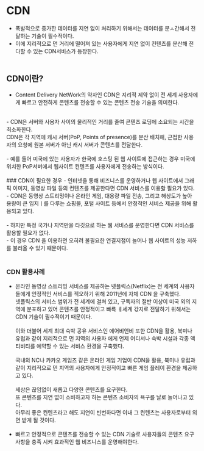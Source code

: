 # CDN



- 폭발적으로 증가한 데이터를 지연 없이 처리하기 위해서는 데이터를 분ㅅ간해서 전달하는 기술이 필수적이다.
- 이에 지리적으로 먼 거리에 떨어져 있는 사용자에게 지연 없이 컨텐츠를 분산해 전다할 수 있는 CDN서비스가 등장한다.<br><br>

## CDN이란?
- Content Delivery NetWork의 약자인 CDN은 지리적 제약 없이 전 세계 사용자에게 빠르고 안전하게 콘텐츠를 전송할 수 있는 콘텐츠 전송 기술을 의미한다.<br>
<br>
- CDN은 서버와 사용자 사이의 물리적인 거리를 줄여 콘텐츠 로딩에 소요되는 시간을 최소화한다.<br>
CDN은 각 지역에 캐시 서버(PoP, Points of presence)를 분산 배치해, 근접한 사용자의 요청에 원본 서버가 아닌 캐시 서버가 콘텐츠를 전달한다.<br><br>
- 예를 들어 미국에 있는 사용자가 한국에 호스팅 된 웹 사이트에 접근하는 경우 미국에 위치한 PoP서버에서 웹사이트 컨텐츠를 사용자에게 전송하는 방식이다.<br><br>
### CDN이 필요한 경우
- 인터넷을 통해 비즈니스를 운영하거나 웹 사이트에서 그래픽 이미지, 동영상 파일 등의 컨텐츠를 제공한다면 CDN 서비스를 이용핧 필요가 있다.
- CDN은 동영상 스트리밍이나 온라인 게임, 대용량 파일 전송, 그리고 해상도가 높아 용량이 큰 임지ㅣ를 다루는 쇼핑몰, 포털 사이트 등에서 안정적인 서비스 제공을 위해 활용되고 있다.<br><br>
- 하지만 특정 국가나 지역만을 타깃으로 하는 웹 서비스를 운영한다면 CDN 서비스를 활용할 필요가 없다.<br>
- 이 경우 CDN 을 이용하면 오히려 불필요한 연결지점이 늘어나 웹 사이트의 성능 저하를 불러올 수 있기 때문이다.<br><br>

### CDN 활용사례
- 온라인 동영상 스트리밍 서비스를 제공하는 넷플릭스(Netflix)는 전 세계의 사용자들에게 안정적인 서비스를 젝오하기 위해 2011년에 자체 CDN 을 구축했다.<br>
넷플릭스의 서비스 범위가 전 세계에 걸쳐 있고, 구독자의 절반 이상이 미국 외의 지역에 분포하고 있어 콘텐츠를 안정적이고 빠륵 ㅔ세계 갃지로 전달하기 위해서는 CDN 기술이 필수적이기 때문이다.<br><br>
이와 더불어 세계 최대 숙박 공유 서비스인 에어비앤비 또한  CDN을 활용, 북미나 유럽과 같이 지리적으로 먼 지역의 사용자 에게 언제 어디서나 숙박 시설과 각종 액티비티를 예약할 수 있는 서비스 환경을 구축했다.<bR><br>
국내의 NC나 카카오 게임즈 같은 온라인 게임 기업이 CDN을 활용, 북미나 유럽과 같이 지리적으로 먼 지역의 사용자에게 안정적이고 빠른 게임 플레이 환경을 제공하고 있다.<br><br>
세상은 끊임없이 새롭고 다양한 콘텐츠를 요구한다.<br>
또 콘텐츠를 지연 없이 소비하고자 하는 콘텐츠 소비자의 욕구를 날로 늘어나고 있다.<br>
아무리 좋은 컨텐츠라고 해도 지연이 빈번하다면 이내 그 컨텐츠는 사용자로부터 외면 받게 될 것이다.<br><br>
- 빠르고 안정적으로 콘텐츠를 전송할 수 있는 CDN 기술로 사용자들의 콘텐츠 요구 사항을 충족 시켜 효과적인 웹 비즈니스를 운영해야한다.